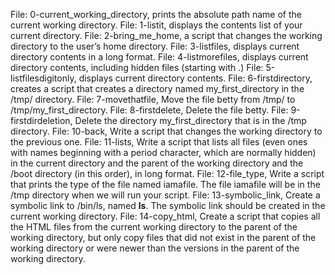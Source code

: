 File: 0-current_working_directory, prints the absolute path name of the current working directory.
File: 1-listit, displays the contents list of your current directory.
File: 2-bring_me_home, a script that changes the working directory to the user’s home directory.
File: 3-listfiles, displays current directory contents in a long format.
File: 4-listmorefiles, displays current directory contents, including hidden files (starting with .)
File: 5-listfilesdigitonly, displays current directory contents.
File: 6-firstdirectory, creates a script that creates a directory named my_first_directory in the /tmp/ directory.
File: 7-movethatfile, Move the file betty from /tmp/ to /tmp/my_first_directory.
File: 8-firstdelete, Delete the file betty.
File: 9-firstdirdeletion, Delete the directory my_first_directory that is in the /tmp directory.
File: 10-back, Write a script that changes the working directory to the previous one.
File: 11-lists, Write a script that lists all files (even ones with names beginning with a period character, which are normally hidden) in the current directory and the parent of the working directory and the /boot directory (in this order), in long format.
File: 12-file_type, Write a script that prints the type of the file named iamafile. The file iamafile will be in the /tmp directory when we will run your script.
File: 13-symbolic_link, Create a symbolic link to /bin/ls, named __ls__. The symbolic link should be created in the current working directory.
File: 14-copy_html, Create a script that copies all the HTML files from the current working directory to the parent of the working directory, but only copy files that did not exist in the parent of the working directory or were newer than the versions in the parent of the working directory.
